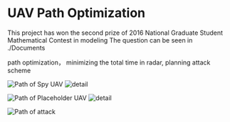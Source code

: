 # UAV Path Optimization
This project has won the second prize of 2016 National Graduate Student Mathematical Contest in modeling
The question can be seen in ./Documents

path optimization， minimizing the total time in radar, planning attack scheme

![Path of Spy UAV](https://github.com/zhehescarlett/UAV-Path-Optimization/blob/master/pic/pic.JPG?raw=true)
![detail](https://github.com/zhehescarlett/UAV-Path-Optimization/blob/master/pic/path1.JPG?raw=true)

![Path of Placeholder UAV](https://github.com/zhehescarlett/UAV-Path-Optimization/blob/master/pic/pic2.JPG?raw=true)
![detail](https://github.com/zhehescarlett/UAV-Path-Optimization/blob/master/pic/path2.JPG?raw=true)

![Path of attack](https://github.com/zhehescarlett/UAV-Path-Optimization/blob/master/pic/pic3.JPG?raw=true)
